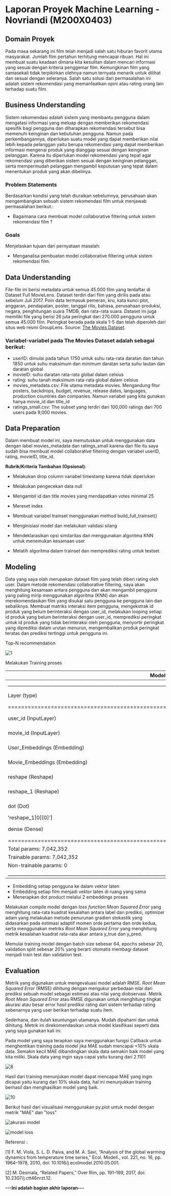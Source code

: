 ﻿# Laporan Proyek Machine Learning - Novriandi (M200X0403)

## Domain Proyek

Pada masa sekarang ini film telah menjadi salah satu hiburan favorit utama masyarakat. Jumlah film pertahun terhitung mencapai ribuan. Hal ini membuat suatu keadaan dimana kita kesulitan dalam mencari informasi yang sesuai dengan kriteria penggemar film. Kemungkinan film yang samasekali tidak terpikirkan olehnya namun ternyata menarik untuk dilihat dan sesuai dengan seleranya. Salah satu solusi dari permasalahan ini adalah sistem rekomendasi yang memanfaatkan opini atau rating orang lain terhadap suatu film.


## Business Understanding

Sistem rekomendasi adalah sistem yang membantu pengguna dalam mengatasi informasi yang meluap dengan memberikan rekomendasi spesifik bagi pengguna dan diharapkan rekomendasi tersebut bisa memenuhi keinginan dan kebutuhan pengguna. Namun pada perkembangannya, diperlukan suatu model yang dapat memberikan nilai lebih kepada pelanggan yaitu berupa rekomendasi yang dapat memberikan informasi mengenai produk yang dianggap sesuai dengan keinginan pelanggan. Karena itu diperlukan model rekomendasi yang tepat agar rekomendasi yang diberikan sistem sesuai dengan keinginan pelanggan, serta mempermudah pelanggan mengambil keputusan yang tepat dalam menentukan produk yang akan dibelinya.



### Problem Statements

Berdasarkan kondisi yang telah diuraikan sebelumnya, perusahaan akan mengembangkan sebuah sistem rekomendasi film untuk menjawab permasalahan berikut.:
- Bagaimana cara membuat model collaborative filtering untuk sistem rekomendasi film ?

### Goals

Menjelaskan tujuan dari pernyataan masalah:
- Menganalisa pembuatan model collaborative filtering untuk sistem rekomendasi film.



## Data Understanding
File-file ini berisi metadata untuk semua 45.000 film yang terdaftar di Dataset Full MovieLens. Dataset terdiri dari film yang dirilis pada atau sebelum Juli 2017. Poin data termasuk pemeran, kru, kata kunci plot, anggaran, pendapatan, poster, tanggal rilis, bahasa, perusahaan produksi, negara, penghitungan suara TMDB, dan rata-rata suara. Dataset ini juga memiliki file yang berisi 26 juta peringkat dari 270.000 pengguna untuk semua 45.000 film. Peringkat berada pada skala 1-5 dan telah diperoleh dari situs web resmi GroupLens. Source: [The Movies Dataset](https://www.kaggle.com/datasets/rounakbanik/the-movies-dataset).



### Variabel-variabel pada The Movies Dataset adalah sebagai berikut:
- userID: dimulai pada tahun 1750 untuk suhu rata-rata daratan dan tahun 1850 untuk suhu maksimum dan minimum daratan serta suhu lautan dan daratan global
- movieID: suhu daratan rata-rata global dalam celsius
- rating: suhu tanah maksimum rata-rata global dalam celsius
- movies_metadata.csv: File utama metadata movies. Mengandung fitur posters, backdrops, budget, revenue, release dates, languages, production countries dan companies. Namun variabel yang kita gunakan hanya movie_id dan title_id
- ratings_small.csv: The subset yang terdiri dari 100,000 ratings dari 700 users pada 9,000 movies.



## Data Preparation
Dalam membuat model ini, saya memutuskan untuk menggunakan data dengan label movies_metadata dan ratings_small karena dari file itu saya sudah bisa membuat model collaborative filtering dengan variabel userID, rating, movieID, title_id. 


**Rubrik/Kriteria Tambahan (Opsional)**: 

- Melakukan drop column variabel timestamp karena tidak diperlukan

- Melakukan pengecekan data null

- Mengambil id dan title movies yang mendapatkan votes minimal 25

- Mereset index

- Membuat variabel trainset menggunakan method build_full_trainset()

- Menginisiasi model dan melakukan validasi silang

- Mendeklarasikan opsi similaritas dan menggunakan algoritma KNN untuk menemukan kesamaan user

- Melatih algoritma dalam trainset dan memprediksi rating untuk testset



## Modeling
Data yang saya olah merupakan dataset film yang telah diberi rating oleh user. Dalam metode rekomendasi collaborative filtering, saya akan menghitung kesamaan antara pengguna dan akan mengambil pengguna yang paling mirip menggunakan algoritma (KNN) dan akan merekomendasikan film yang disukai satu pengguna ke pengguna lain dan sebaliknya. Membuat matriks interaksi item pengguna, mengekstrak id produk yang belum berinteraksi dengan user_id, melakukan looping setiap id produk yang belum berinteraksi dengan user_id, memprediksi peringkat untuk id produk yang tidak berinteraksi oleh pengguna, menyortir peringkat yang diprediksi dalam urutan menurun, mengembalikan produk peringkat teratas dan prediksi tertinggi untuk pengguna ini. 

Top-N recommendation

![1](https://user-images.githubusercontent.com/110442025/192585752-a0b33f8e-b449-4ed2-ac3c-26bb0f08da0c.png)

Melakukan Training proses

| Model: "model"                                                                                     |               |         |                            |
|----------------------------------------------------------------------------------------------------|---------------|---------|----------------------------|
| __________________________________________________________________________________________________ |               |         |                            |
| Layer (type)                                                                                       | Output Shape  | Param # | Connected to               |
| ================================================================================================== |               |         |                            |
| user_id (InputLayer)                                                                               | [(None, 1)]   | 0       | []                         |
| movie_id (InputLayer)                                                                              | [(None, 1)]   | 0       | []                         |
| User_Embeddings (Embedding)                                                                        | (None, 1, 50) | 33600   | ['user_id[0][0]']          |
| Movie_Embeddings (Embedding)                                                                       | (None, 1, 50) | 7008750 | ['movie_id[0][0]']         |
| reshape (Reshape)                                                                                  | (None, 50)    | 0       | ['User_Embeddings[0][0]']  |
| reshape_1 (Reshape)                                                                                | (None, 50)    | 0       | ['Movie_Embeddings[0][0]'] |
| dot (Dot)                                                                                          | (None, 1)     | 0       | ['reshape[0][0]',          |
| 'reshape_1[0][0]']                                                                                 |               |         |                            |
| dense (Dense)                                                                                      | (None, 1)     | 2       | ['dot[0][0]']              |
| ================================================================================================== |               |         |                            |
| Total params: 7,042,352                                                                            |               |         |                            |
| Trainable params: 7,042,352                                                                        |               |         |                            |
| Non-trainable params: 0                                                                            |               |         |                            |
| __________________________________________________________________________________________________ |               |         |                            |


- Embedding setiap pengguna ke dalam vektor laten
- Embedding setiap film menjadi vektor laten di ruang yang sama
- Menerapkan dot product melalui 2 embeddings proses

Melakukan compile model dengan *loss function Mean Squared Error* yang menghitung rata-rata kuadrat kesalahan antara label dan prediksi, optimizer adam yang melakukan metode penurunan gradien stokastik yang didasarkan pada estimasi adaptif momen orde pertama dan orde kedua, serta menggunakan metriks *Root Mean Squared Error* yang menghitung metrik kesalahan kuadrat rata-rata akar antara y_true dan y_pred.

Memulai training model dengan batch size sebesar 64, epochs sebesar 20, validation split sebesar 20% yang berarti otomatis membagi dataset menjadi train test dan validation test. 


## Evaluation
Metrik yang digunakan untuk mengevaluasi model adalah RMSE. *Root Mean Squared Error* (RMSE) dihitung dengan mengukur perbedaan nilai dari prediksi sebuah model sebagai estimasi atas nilai yang diobservasi. Metrik *Root Mean Squared Error* atau RMSE digunakan untuk menghitung tingkat akurasi atau besar error hasil prediksi rating dari sistem terhadap rating sebenarnya yang user berikan terhadap suatu item.

Sederhana, dan itulah keuntungan utamanya. Mudah dipahami dan untuk dihitung. Metrik ini direkomendasikan untuk model klasifikasi seperti data yang saya gunakan kali ini. 

Pada model yang saya terapkan saya menggunakan fungsi Callback untuk menghentikan training pada model jika MAE sudah mencapai <10% skala data. Semakin kecil MAE dibandingkan skala data semakin baik model yang kita miliki. Skala data yang ingin saya capai yaitu kurang dari 2.1101 

![8](https://user-images.githubusercontent.com/110442025/191185242-ac0c0ea6-d1ce-47c8-8d7e-8d72c7c535f1.png)

Hasil dari training menunjukan model dapat mencapai MAE yang ingin dicapai yaitu kurang dari 10% skala data, hal ini menunjukkan training berhasil dan menghasilkan model yang baik.


![10](https://user-images.githubusercontent.com/110442025/191186794-e9c5647b-6b6c-456a-a23b-620596ecbcbb.png)

Berikut hasil dari visualisasi menggunakan py.plot untuk model dengan metrik "MAE" dan "loss"

![akurasi model](https://user-images.githubusercontent.com/110442025/191307339-3309761a-3ee9-411c-912d-2c3c1562547e.png)

![model loss](https://user-images.githubusercontent.com/110442025/191307356-2cca174c-3492-4eeb-8b26-4e67bbcfbd49.png)





Referensi :

[1] F. M. Viola, S. L. D. Paiva, and M. A. Savi, “Analysis of the global warming dynamics from temperature time series,” Ecol. Modell., vol. 221, no. 16, pp. 1964–1978, 2010, doi: 10.1016/j.ecolmodel.2010.05.001.

[2] M. Desmala, “Related Papers,” Over Rim, pp. 191–199, 2017, doi: 10.2307/j.ctt46nrzt.12.


**---Ini adalah bagian akhir laporan---**


